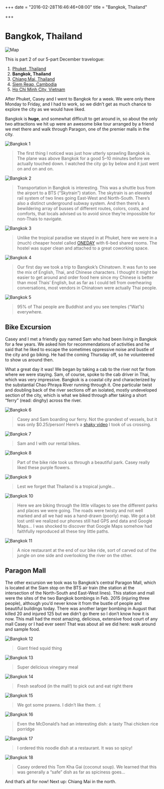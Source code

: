 +++
date = "2016-02-28T16:46:46+08:00"
title = "Bangkok, Thailand"

+++

# Bangkok, Thailand

![Map](/img/bangkok/map.png)

This is part 2 of our 5-part December travelogue:

1. [Phuket, Thailand](../phuket-thailand)
1. **Bangkok, Thailand**
1. [Chiang Mai, Thailand](../chiang-mai-thailand)
1. [Siem Reap, Cambodia](../siem-reap-cambodia)
1. [Ho Chi Minh City, Vietnam](../ho-chi-minh-city-vietnam)

After Phuket, Casey and I went to Bangkok for a week. We were only there Monday to Friday, and I had to work, so we didn’t get as much chance to explore the city as we would have liked.

Bangkok is **huge**, and somewhat difficult to get around in, so about the only two attractions we hit up were an awesome bike tour arranged by a friend we met there and walk through Paragon, one of the premier malls in the city.

![Bangkok 1](/img/bangkok/1.jpeg)

> The first thing I noticed was just how utterly sprawling Bangkok is. The plane was above Bangkok for a good 5–10 minutes before we actually touched down. I watched the city go by below and it just went on and on and on.

![Bangkok 2](/img/bangkok/2.jpeg)

> Transportation in Bangkok is interesting. This was a shuttle bus from the airport to a BTS (“Skytrain”) station. The skytrain is an elevated rail system of two lines going East-West and North-South. There’s also a distinct underground subway system. And then there’s a bewildering array of busses of different routes, colors, costs, and comforts, that locals advised us to avoid since they’re impossible for non-Thais to navigate.

![Bangkok 3](/img/bangkok/3.jpeg)

> Unlike the tropical paradise we stayed in at Phuket, here we were in a (much) cheaper hostel called [ONEDAY](http://onedaybkk.com/home.html) with 6-bed shared rooms. The hostel was super clean and attached to a great coworking space.

![Bangkok 4](/img/bangkok/4.jpeg)

> Our first day we took a trip to Bangkok’s Chinatown. It was fun to see the mix of English, Thai, and Chinese characters. I thought it might be easier to get around and order food here since my Chinese is better than most Thais’ English, but as far as I could tell from overhearing conversations, most vendors in Chinatown were actually Thai people.

![Bangkok 5](/img/bangkok/5.jpeg)

> 95% of Thai people are Buddhist and you see temples (“Wat”s) everywhere.

## Bike Excursion

Casey and I met a friendly guy named Sam who had been living in Bangkok for a few years. We asked him for recommendations of activities and he said that he liked to escape the sometimes oppressive noise and bustle of the city and go biking. He had the coming Thursday off, so he volunteered to show us around then.

What a great day it was! We began by taking a cab to the river not far from where we were staying. Sam, of course, spoke to the cab driver in Thai, which was very impressive. Bangkok is a coastal city and characterized by the substantial Chao Phraya River running through it. One particular twist and doubling back of the river sections off an isolated, mostly undeveloped section of the city, which is what we biked through after taking a short “ferry” (read: dinghy) across the river.

![Bangkok 6](/img/bangkok/6.jpeg)

> Casey and Sam boarding our ferry. Not the grandest of vessels, but it was only $0.25/person! Here’s a [shaky video](https://goo.gl/photos/nV21MQDmg77E4ghT7) I took of us crossing.

![Bangkok 7](/img/bangkok/7.jpeg)

> Sam and I with our rental bikes.

![Bangkok 8](/img/bangkok/8.jpeg)

> Part of the bike ride took us through a beautiful park. Casey really liked these purple flowers.

![Bangkok 9](/img/bangkok/9.jpeg)

> Lest we forget that Thailand is a tropical jungle…

![Bangkok 10](/img/bangkok/10.jpeg)

> Here we are biking through the little villages to see the different parks and places we were going. The roads were twisty and not well marked and all we had was a hand-drawn (poorly) map. We got a bit lost until we realized our phones still had GPS and data and Google Maps… I was shocked to discover that Google Maps somehow had faithfully reproduced all these tiny little paths.

![Bangkok 11](/img/bangkok/11.jpeg)

> A nice restaurant at the end of our bike ride, sort of carved out of the jungle on one side and overlooking the river on the other.

## Paragon Mall

The other excursion we took was to Bangkok’s central Paragon Mall, which is located at the Siam stop on the BTS air train (the station at the intersection of the North-South and East-West lines). This station and mall were the sites of the two Bangkok bombings in Feb. 2015 (injuring three people), although you’d never know it from the bustle of people and beautiful buildings today. There was another larger bombing in August that killed 20 and injured 125 but we didn’t go there so I don’t know how it is now. This mall had the most amazing, delicious, extensive food court of any mall Casey or I had ever seen! That was about all we did here: walk around and sample food.

![Bangkok 12](/img/bangkok/12.jpeg)

> Giant fried squid thing

![Bangkok 13](/img/bangkok/13.jpeg)

> Super delicious vinegary meal

![Bangkok 14](/img/bangkok/14.jpeg)

> Fresh seafood (in the mall!) to pick out and eat right there

![Bangkok 15](/img/bangkok/15.jpeg)

> We got some prawns. I didn’t like them. :(

![Bangkok 16](/img/bangkok/16.jpeg)

> Even the McDonald’s had an interesting dish: a tasty Thai chicken rice porridge

![Bangkok 17](/img/bangkok/17.jpeg)

> I ordered this noodle dish at a restaurant. It was so spicy!

![Bangkok 18](/img/bangkok/18.jpeg)

> Casey ordered this Tom Kha Gai (coconut soup). We learned that this was generally a “safe” dish as far as spiciness goes…

And that’s all for now! Next up: Chiang Mai in the north.

